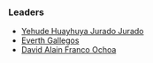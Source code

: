 ### Leaders

* [Yehude Huayhuya Jurado Jurado](mailto:yehude.jurado@owasp.org)
* [Everth Gallegos](mailto:everth.gallegos@owasp.org)
* [David Alain Franco Ochoa](mailto:david.ochoa@owasp.org)
